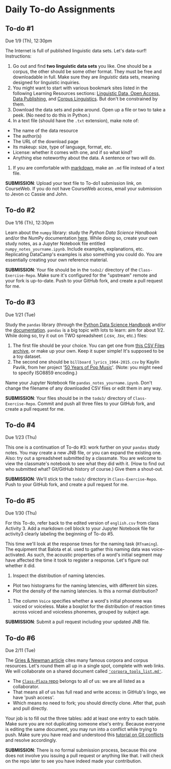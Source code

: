 # Daily To-do Assignments


<a name="todo1"/></a>
## To-do #1
Due 1/9 (Th), 12:30pm

The Internet is full of published linguistic data sets. Let's data-surf! Instructions:

1. Go out and find **two linguistic data sets** you like. One should be a corpus, the other should be some other format. They must be free and downloadable in full. Make sure they are _linguistic_ data sets, meaning designed for linguistic inquiries.
1. You might want to start with various bookmark sites listed in the following Learning Resources sections: [Linguistic Data, Open Access, Data Publishing](https://github.com/Data-Science-for-Linguists-2020/Home/blob/master/resources.md#linguistic_data), and [Corpus Linguistics](https://github.com/Data-Science-for-Linguists-2020/Home/blob/master/resources.md#corpus). But don't be constrained by them.
1. Download the data sets and poke around. Open up a file or two to take a peek. (No need to do this in Python.)
1. In a text file (should have the `.txt` extension), make note of:
  - The name of the data resource
  - The author(s)
  - The URL of the download page
  - Its makeup: size, type of language, format, etc.
  - License: whether it comes with one, and if so what kind?
  - Anything else noteworthy about the data. A sentence or two will do.
1. If you are comfortable with [markdown](https://github.com/Data-Science-for-Linguists-2020/Home/blob/master/resources.md#markdown), make an `.md` file instead of a text file.

**SUBMISSION**: Upload your text file to To-do1 submission link, on CourseWeb. If you do not have CourseWeb access, email your submission to Jevon cc Cassie and John.



<a name="todo2"/></a>
## To-do #2
Due 1/16 (Th), 12:30pm

Learn about the `numpy` library: study the _Python Data Science Handbook_ and/or the NumPy documentation [here](https://numpy.org/doc/).
While doing so, create your own study notes, as a Jupyter Notebook file entitled `numpy_notes_yourname.ipynb`.
Include examples, explanations, etc. Replicating DataCamp's examples is also something you could do.
You are essentially creating your own reference material.

**SUBMISSION**: Your file should be in the `todo2/` directory of the `Class-Exercise-Repo`.
Make sure it's configured for the "upstream" remote and your fork is up-to-date. Push to your GitHub fork, and create a pull request for me.



<a name="todo3"/></a>
## To-do #3
Due 1/21 (Tue)

Study the `pandas` library (through the [Python Data Science Handbook](https://jakevdp.github.io/PythonDataScienceHandbook/index.html) and/or the [documentation](https://pandas.pydata.org/pandas-docs/stable/user_guide/index.html). `pandas` is a big topic with lots to learn: aim for about 1/2. While doing so, try it out on TWO spreadsheet (.csv, .tsv, etc.) files:

1. The first file should be your choice. You can get one from [this CSV Files archive](https://corgis-edu.github.io/corgis/csv/), or make up your own.
Keep it super simple! It's supposed to be a toy dataset.
1. The second one should be `billboard_lyrics_1964-2015.csv` by Kaylin Pavlik, from her project '[50 Years of Pop Music](https://www.kaylinpavlik.com/50-years-of-pop-music/)'.
(Note: you might need to specify ISO8859 encoding.)

Name your Jupyter Notebook file `pandas_notes_yourname.ipynb`. Don't change the filename of any downloaded CSV files or edit them in any way.  

**SUBMISSION**:  Your files should be in the `todo3/` directory of `Class-Exercise-Repo`.
Commit and push all three files to your GitHub fork, and create a pull request for me.  



<a name="todo4"/></a>
## To-do #4
Due 1/23 (Thu)

This one is a continuation of To-do #3: work further on your `pandas` study notes. You may create a new JNB file, or you can expand the existing one. Also: try out a spreadsheet submitted by a classmate. You are welcome to view the classmate's notebook to see what they did with it. (How to find out who submitted what? Git/GitHub history of course.) Give them a shout-out.

**SUBMISSION**: We'll stick to the `todo3/` directory in `Class-Exercise-Repo`. Push to your GitHub fork, and create a pull request for me.



<a name="todo5"/></a>
## To-do #5
Due 1/30 (Thu)

For this To-do, refer back to the edited version of `english.csv` from class Activity 3. Add a markdown cell block to your Jupyter Notebook file for activity3 clearly labeling the beginning of To-do #5.

This time we'll look at the response times for the naming task (`RTnaming`). The equipment that Balota et al. used to gather this naming data was voice-activated. As such, the acoustic properties of a word's initial segment may have affected the time it took to register a response. Let's figure out whether it did.

1. Inspect the distribution of naming latencies.
  - Plot two histograms for the naming latencies, with different bin sizes.
  - Plot the density of the naming latencies. Is this a normal distribution?
1. The column `Voice` specifies whether a word's initial phoneme was voiced or voiceless. Make a boxplot for the distribution of reaction times across voiced and voiceless phonemes, grouped by subject age.

**SUBMISSION**: Submit a pull request including your updated JNB file.




<a name="todo6"/></a>
## To-do #6
Due 2/11 (Tue)

The [Gries &amp; Newman article](resources.md#corpus) cites many famous corpora and corpus resources. Let's round them all up in a single spot, complete with web links. We will collaborate on a shared document called [`'corpora_tools_list.md'`](https://github.com/Data-Science-for-Linguists-2020/Class-Plaza/blob/master/corpora_tools_list.md).

- The [`Class-Plaza` repo](https://github.com/Data-Science-for-Linguists-2020/Class-Plaza) belongs to all of us: we are all listed as a collaborator.
- That means all of us has full read and write access: in GitHub's lingo, we have 'push access'.
- Which means no need to fork; you should directly clone. After that, push and pull directly.

Your job is to fill out the three tables: add at least one entry to each table. Make sure you are not duplicating someone else's entry.
Because everyone is editing the same document, you may run into a conflict while trying to push.
Make sure you have read and understood this [tutorial on Git conflicts](https://github.com/mcdonn/LSA2019-Reproducible-Research/blob/master/linking_git_and_github.md#conflicts) and resolve accordingly.

**SUBMISSION**: There is no formal submission process, because this one does not involve you issuing a pull request or anything like that. I will check on the repo later to see you have indeed made your contribution.  
